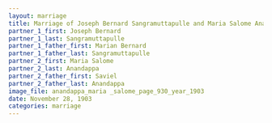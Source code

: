 ```yaml
---
layout: marriage
title: Marriage of Joseph Bernard Sangramuttapulle and Maria Salome Anandappa
partner_1_first: Joseph Bernard
partner_1_last: Sangramuttapulle
partner_1_father_first: Marian Bernard
partner_1_father_last: Sangramuttapulle
partner_2_first: Maria Salome
partner_2_last: Anandappa
partner_2_father_first: Saviel
partner_2_father_last: Anandappa
image_file: anandappa_maria _salome_page_930_year_1903
date: November 28, 1903
categories: marriage
---
```


